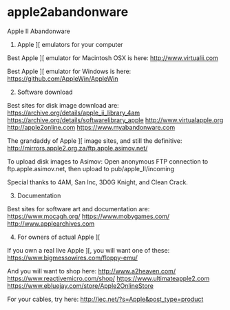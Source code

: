 # apple2abandonware

Apple II Abandonware


1) Apple ][ emulators for your computer

Best Apple ][ emulator for Macintosh OSX is here:
http://www.virtualii.com

Best Apple ][ emulator for Windows is here:
https://github.com/AppleWin/AppleWin


2) Software download

Best sites for disk image download are:
https://archive.org/details/apple_ii_library_4am
https://archive.org/details/softwarelibrary_apple
http://www.virtualapple.org
http://apple2online.com
https://www.myabandonware.com

The grandaddy of Apple ][ image sites, and still the definitive:
http://mirrors.apple2.org.za/ftp.apple.asimov.net/

To upload disk images to Asimov:
Open anonymous FTP connection to ftp.apple.asimov.net, then upload to pub/apple_II/incoming


Special thanks to 4AM, San Inc, 3D0G Knight, and Clean Crack.


3) Documentation

Best sites for software art and documentation are:
https://www.mocagh.org/
https://www.mobygames.com/
http://www.applearchives.com


4) For owners of actual Apple ][

If you own a real live Apple ][, you will want one of these:
https://www.bigmessowires.com/floppy-emu/

And you will want to shop here:
http://www.a2heaven.com/
https://www.reactivemicro.com/shop/
https://www.ultimateapple2.com
https://www.ebluejay.com/store/Apple2OnlineStore

For your cables, try here:
http://iec.net/?s=Apple&post_type=product
